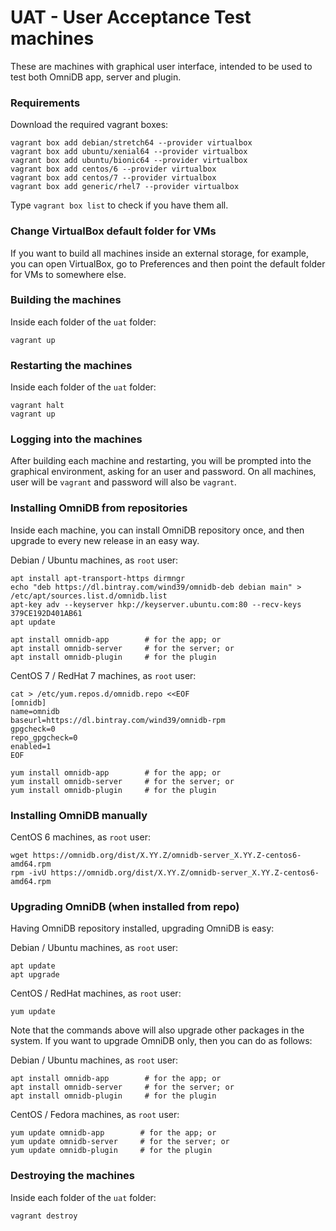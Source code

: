 # UAT - User Acceptance Test machines

These are machines with graphical user interface, intended to be used to test
both OmniDB app, server and plugin.


### Requirements

Download the required vagrant boxes:

```
vagrant box add debian/stretch64 --provider virtualbox
vagrant box add ubuntu/xenial64 --provider virtualbox
vagrant box add ubuntu/bionic64 --provider virtualbox
vagrant box add centos/6 --provider virtualbox
vagrant box add centos/7 --provider virtualbox
vagrant box add generic/rhel7 --provider virtualbox
```

Type `vagrant box list` to check if you have them all.


### Change VirtualBox default folder for VMs

If you want to build all machines inside an external storage, for example, you
can open VirtualBox, go to Preferences and then point the default folder for
VMs to somewhere else.


### Building the machines

Inside each folder of the `uat` folder:

```
vagrant up
```


### Restarting the machines

Inside each folder of the `uat` folder:

```
vagrant halt
vagrant up
```


### Logging into the machines

After building each machine and restarting, you will be prompted into the
graphical environment, asking for an user and password. On all machines, user
will be `vagrant` and password will also be `vagrant`.


### Installing OmniDB from repositories

Inside each machine, you can install OmniDB repository once, and then upgrade
to every new release in an easy way.

Debian / Ubuntu machines, as `root` user:

```
apt install apt-transport-https dirmngr
echo "deb https://dl.bintray.com/wind39/omnidb-deb debian main" > /etc/apt/sources.list.d/omnidb.list
apt-key adv --keyserver hkp://keyserver.ubuntu.com:80 --recv-keys 379CE192D401AB61
apt update

apt install omnidb-app        # for the app; or
apt install omnidb-server     # for the server; or
apt install omnidb-plugin     # for the plugin
```

CentOS 7 / RedHat 7 machines, as `root` user:

```
cat > /etc/yum.repos.d/omnidb.repo <<EOF
[omnidb]
name=omnidb
baseurl=https://dl.bintray.com/wind39/omnidb-rpm
gpgcheck=0
repo_gpgcheck=0
enabled=1
EOF

yum install omnidb-app        # for the app; or
yum install omnidb-server     # for the server; or
yum install omnidb-plugin     # for the plugin
```


### Installing OmniDB manually

CentOS 6 machines, as `root` user:

```
wget https://omnidb.org/dist/X.YY.Z/omnidb-server_X.YY.Z-centos6-amd64.rpm
rpm -ivU https://omnidb.org/dist/X.YY.Z/omnidb-server_X.YY.Z-centos6-amd64.rpm
```


### Upgrading OmniDB (when installed from repo)

Having OmniDB repository installed, upgrading OmniDB is easy:

Debian / Ubuntu machines, as `root` user:

```
apt update
apt upgrade
```

CentOS / RedHat machines, as `root` user:

```
yum update
```

Note that the commands above will also upgrade other packages in the system. If
you want to upgrade OmniDB only, then you can do as follows:

Debian / Ubuntu machines, as `root` user:

```
apt install omnidb-app        # for the app; or
apt install omnidb-server     # for the server; or
apt install omnidb-plugin     # for the plugin
```

CentOS / Fedora machines, as `root` user:

```
yum update omnidb-app        # for the app; or
yum update omnidb-server     # for the server; or
yum update omnidb-plugin     # for the plugin
```


### Destroying the machines

Inside each folder of the `uat` folder:

```
vagrant destroy
```
